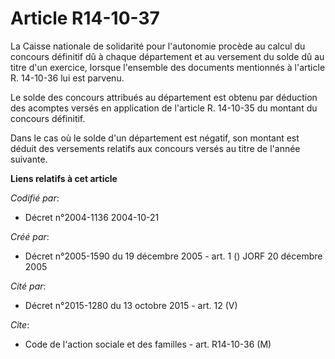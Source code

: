# Article R14-10-37

La Caisse nationale de solidarité pour l'autonomie procède au calcul du concours définitif dû à chaque département et au
versement du solde dû au titre d'un exercice, lorsque l'ensemble des documents mentionnés à l'article R. 14-10-36 lui est
parvenu.

Le solde des concours attribués au département est obtenu par déduction des acomptes versés en application de l'article R.
14-10-35 du montant du concours définitif.

Dans le cas où le solde d'un département est négatif, son montant est déduit des versements relatifs aux concours versés au
titre de l'année suivante.

**Liens relatifs à cet article**

_Codifié par_:

  - Décret n°2004-1136 2004-10-21

_Créé par_:

  - Décret n°2005-1590 du 19 décembre 2005 - art. 1 () JORF 20 décembre 2005

_Cité par_:

  - Décret n°2015-1280 du 13 octobre 2015 - art. 12 (V)

_Cite_:

  - Code de l'action sociale et des familles - art. R14-10-36 (M)
